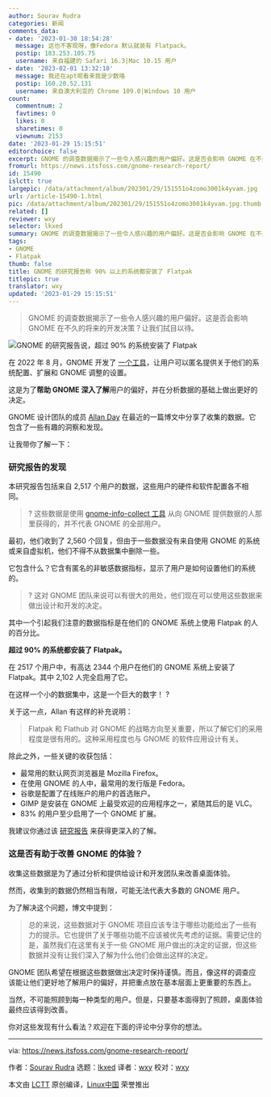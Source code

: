 ```yaml
---
author: Sourav Rudra
categories: 新闻
comments_data:
- date: '2023-01-30 18:54:28'
  message: 这也不客观呀，像Fedora 默认就装有 Flatpack。
  postip: 183.253.105.75
  username: 来自福建的 Safari 16.3|Mac 10.15 用户
- date: '2023-02-01 13:32:10'
  message: 我还在apt呢看来我是少数咯
  postip: 160.20.52.131
  username: 来自澳大利亚的 Chrome 109.0|Windows 10 用户
count:
  commentnum: 2
  favtimes: 0
  likes: 0
  sharetimes: 0
  viewnum: 2153
date: '2023-01-29 15:15:51'
editorchoice: false
excerpt: GNOME 的调查数据揭示了一些令人感兴趣的用户偏好。这是否会影响 GNOME 在不久的将来的开发决策？让我们拭目以待。
fromurl: https://news.itsfoss.com/gnome-research-report/
id: 15490
islctt: true
largepic: /data/attachment/album/202301/29/151551o4zomo3001k4yvam.jpg
url: /article-15490-1.html
pic: /data/attachment/album/202301/29/151551o4zomo3001k4yvam.jpg.thumb.jpg
related: []
reviewer: wxy
selector: lkxed
summary: GNOME 的调查数据揭示了一些令人感兴趣的用户偏好。这是否会影响 GNOME 在不久的将来的开发决策？让我们拭目以待。
tags:
- GNOME
- Flatpak
thumb: false
title: GNOME 的研究报告称 90% 以上的系统都安装了 Flatpak
titlepic: true
translator: wxy
updated: '2023-01-29 15:15:51'
---
```



> 
> GNOME 的调查数据揭示了一些令人感兴趣的用户偏好。这是否会影响 GNOME 在不久的将来的开发决策？让我们拭目以待。
> 
> 
> 


![GNOME 的研究报告说，超过 90% 的系统安装了 Flatpak](/data/attachment/album/202301/29/151551o4zomo3001k4yvam.jpg)


在 2022 年 8 月，GNOME 开发了 [一个工具](https://news.itsfoss.com/gnome-improve-tool/)，让用户可以匿名提供关于他们的系统配置、扩展和 GNOME 调整的设置。


这是为了**帮助 GNOME 深入了解**用户的偏好，并在分析数据的基础上做出更好的决定。


GNOME 设计团队的成员 [Allan Day](https://twitter.com/allanday) 在最近的一篇博文中分享了收集的数据。它包含了一些有趣的洞察和发现。


让我带你了解一下：


### 研究报告的发现


本研究报告包括来自 2,517 个用户的数据，这些用户的硬件和软件配置各不相同。



> 
> ? 这些数据是使用 [gnome-info-collect 工具](https://gitlab.gnome.org/vstanek/gnome-info-collect/) 从向 GNOME 提供数据的人那里获得的，并不代表 GNOME 的全部用户。
> 
> 
> 


最初，他们收到了 2,560 个回复，但由于一些数据没有来自使用 GNOME 的系统或来自虚拟机，他们不得不从数据集中删除一些。


它包含什么？它含有匿名的非敏感数据指标，显示了用户是如何设置他们的系统的。



> 
> ? 这对 GNOME 团队来说可以有很大的用处，他们现在可以使用这些数据来做出设计和开发的决定。
> 
> 
> 


其中一个引起我们注意的数据指标是在他们的 GNOME 系统上使用 Flatpak 的人的百分比。


**超过 90% 的系统都安装了 Flatpak。**


在 2517 个用户中，有高达 2344 个用户在他们的 GNOME 系统上安装了 Flatpak。其中 2,102 人完全启用了它。


在这样一个小的数据集中，这是一个巨大的数字！ ?


关于这一点，Allan 有这样的补充说明：



> 
> Flatpak 和 Flathub 对 GNOME 的战略方向至关重要，所以了解它们的采用程度是很有用的。这种采用程度也与 GNOME 的软件应用设计有关。
> 
> 
> 


除此之外，一些关键的收获包括：


* 最常用的默认网页浏览器是 Mozilla Firefox。
* 在使用 GNOME 的人中，最常用的发行版是 Fedora。
* 谷歌是配置了在线账户的用户的首选账户。
* GIMP 是安装在 GNOME 上最受欢迎的应用程序之一，紧随其后的是 VLC。
* 83% 的用户至少启用了一个 GNOME 扩展。


我建议你通过该 [研究报告](https://blogs.gnome.org/aday/2023/01/18/gnome-info-collect-what-we-learned/) 来获得更深入的了解。


### 这是否有助于改善 GNOME 的体验？


收集这些数据是为了通过分析和提供给设计和开发团队来改善桌面体验。


然而，收集到的数据仍然相当有限，可能无法代表大多数的 GNOME 用户。


为了解决这个问题，博文中提到：



> 
> 总的来说，这些数据对于 GNOME 项目应该专注于哪些功能给出了一些有力的提示。它也提供了关于哪些功能不应该被优先考虑的证据。需要记住的是，虽然我们在这里有关于一些 GNOME 用户做出的决定的证据，但这些数据并没有让我们深入了解为什么他们会做出这样的决定。
> 
> 
> 


GNOME 团队希望在根据这些数据做出决定时保持谨慎。而且，像这样的调查应该能让他们更好地了解用户的偏好，并把重点放在基本层面上更重要的东西上。


当然，不可能照顾到每一种类型的用户。但是，只要基本面得到了照顾，桌面体验最终应该得到改善。


你对这些发现有什么看法？欢迎在下面的评论中分享你的想法。




---


via: <https://news.itsfoss.com/gnome-research-report/>


作者：[Sourav Rudra](https://news.itsfoss.com/author/sourav/) 选题：[lkxed](https://github.com/lkxed) 译者：[wxy](https://github.com/wxy) 校对：[wxy](https://github.com/wxy)


本文由 [LCTT](https://github.com/LCTT/TranslateProject) 原创编译，[Linux中国](https://linux.cn/) 荣誉推出